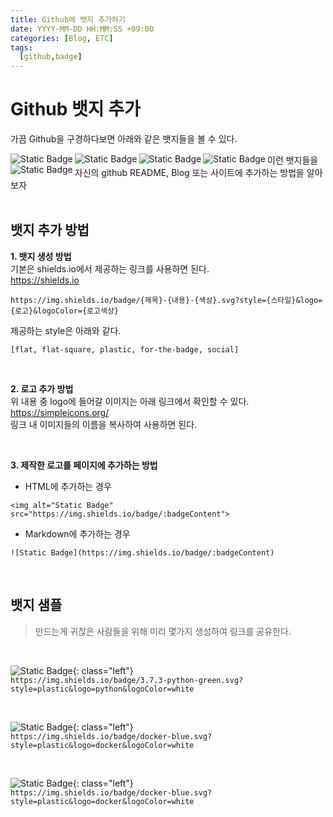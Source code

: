 ```yaml
---
title: Github에 뱃지 추가하기
date: YYYY-MM-DD HH:MM:SS +09:00
categories: [Blog, ETC]
tags:
  [github,badge]
---
```

# Github 뱃지 추가
가끔 Github을 구경하다보면 아래와 같은 뱃지들을 볼 수 있다.<br>

<img alt="Static Badge" src="https://img.shields.io/badge/Docker-007396.svg?style=plastic&logo=docker&logoColor=white" align="left">
<img alt="Static Badge" src="https://img.shields.io/badge/3.10-python-green.svg?style=plastic&logo=python&logoColor=white" align="left">
<img alt="Static Badge" src="https://img.shields.io/badge/K8S-blue.svg?style=plastic&logo=kubernetes&logoColor=white" align="left">
<img alt="Static Badge" src="https://img.shields.io/badge/Twitter-Hi-white.svg?style=social&logo=x&logoColor=black" align="left">
<img alt="Static Badge" src="https://img.shields.io/badge/Github-black.svg?style=flat&logo=github&logoColor=white" align="left">

이런 뱃지들을 자신의 github README, Blog 또는 사이트에 추가하는 방법을 알아보자
<br><br>

## 뱃지 추가 방법
**1. 뱃지 생성 방법**<br>
기본은 shields.io에서 제공하는 링크를 사용하면 된다.<br>
https://shields.io

```
https://img.shields.io/badge/{제목}-{내용}-{색상}.svg?style={스타일}&logo={로고}&logoColor={로고색상}
```


제공하는 style은 아래와 같다.<br>
```
[flat, flat-square, plastic, for-the-badge, social]
```

<br>

**2. 로고 추가 방법**<br>
위 내용 중 logo에 들어갈 이미지는 아래 링크에서 확인할 수 있다.<br>
https://simpleicons.org/ <br>
링크 내 이미지들의 이름을 복사하여 사용하면 된다.

<br>

**3. 제작한 로고를 페이지에 추가하는 방법**<br>
- HTML에 추가하는 경우<br>
```
<img alt="Static Badge" src="https://img.shields.io/badge/:badgeContent">
```

- Markdown에 추가하는 경우<br>
```
![Static Badge](https://img.shields.io/badge/:badgeContent)
```

<br>

## 뱃지 샘플
>만드는게 귀찮은 사람들을 위해 미리 몇가지 생성하여 링크를 공유한다.


<br>

![Static Badge](https://img.shields.io/badge/3.10-python-green.svg?style=plastic&logo=python&logoColor=white){: class="left"}<br>
`https://img.shields.io/badge/3.7.3-python-green.svg?style=plastic&logo=python&logoColor=white`

<br>

![Static Badge](https://img.shields.io/badge/docker-blue.svg?style=plastic&logo=docker&logoColor=white){: class="left"}<br>
`https://img.shields.io/badge/docker-blue.svg?style=plastic&logo=docker&logoColor=white`

<br>

![Static Badge](https://img.shields.io/badge/ChatGPT-74AA9C.svg?style=plastic&logo=openai&logoColor=white){: class="left"}<br>
`https://img.shields.io/badge/docker-blue.svg?style=plastic&logo=docker&logoColor=white`
